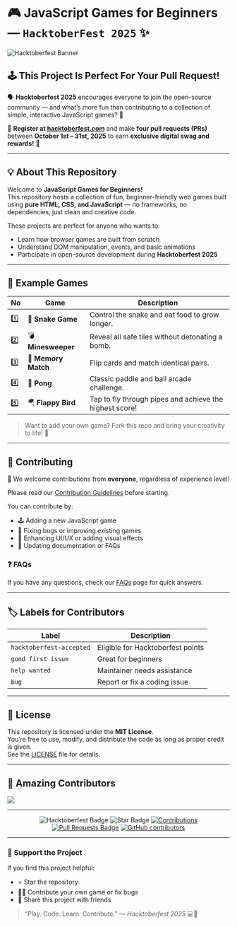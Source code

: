 # 🎮 JavaScript Games for Beginners — `HacktoberFest 2025` ✨

![Hacktoberfest Banner](https://github.com/azrilpramudia/javascript-games/raw/main/.github/banner.png)

## 🕹️ This Project Is Perfect For Your Pull Request!

🗣 **Hacktoberfest 2025** encourages everyone to join the open-source community — and what’s more fun than contributing to a collection of simple, interactive JavaScript games? 🎯

📢 **Register at [hacktoberfest.com](https://hacktoberfest.com)** and make **four pull requests (PRs)** between **October 1st – 31st, 2025** to earn **exclusive digital swag and rewards!** 🚀

---

## 💡 About This Repository

Welcome to **JavaScript Games for Beginners!**  
This repository hosts a collection of fun, beginner-friendly web games built using **pure HTML, CSS, and JavaScript** — no frameworks, no dependencies, just clean and creative code.

These projects are perfect for anyone who wants to:

- Learn how browser games are built from scratch
- Understand DOM manipulation, events, and basic animations
- Participate in open-source development during **Hacktoberfest 2025**

---

## 📂 Example Games

| No  | Game                | Description                                             |
| --- | ------------------- | ------------------------------------------------------- |
| 1️⃣  | 🐍 **Snake Game**   | Control the snake and eat food to grow longer.          |
| 2️⃣  | 💣 **Minesweeper**  | Reveal all safe tiles without detonating a bomb.        |
| 3️⃣  | 🧩 **Memory Match** | Flip cards and match identical pairs.                   |
| 4️⃣  | 🏓 **Pong**         | Classic paddle and ball arcade challenge.               |
| 5️⃣  | 🪂 **Flappy Bird**  | Tap to fly through pipes and achieve the highest score! |

> Want to add your own game? Fork this repo and bring your creativity to life! 🎨

---

## 🧠 Contributing

🎉 We welcome contributions from **everyone**, regardless of experience level!

Please read our [Contribution Guidelines](./CONTRIBUTING.md) before starting.

You can contribute by:

- 🕹️ Adding a new JavaScript game
- 🐞 Fixing bugs or improving existing games
- 💅 Enhancing UI/UX or adding visual effects
- 📘 Updating documentation or FAQs

### ❓ FAQs

If you have any questions, check our [FAQs](./Faqs.md) page for quick answers.

---

## 🏷️ Labels for Contributors

| Label                    | Description                       |
| ------------------------ | --------------------------------- |
| `hacktoberfest-accepted` | Eligible for Hacktoberfest points |
| `good first issue`       | Great for beginners               |
| `help wanted`            | Maintainer needs assistance       |
| `bug`                    | Report or fix a coding issue      |

---

## 📜 License

This repository is licensed under the **MIT License**.  
You’re free to use, modify, and distribute the code as long as proper credit is given.  
See the [LICENSE](./LICENSE) file for details.

---

## 💫 Amazing Contributors

<!-- readme: contributors -start -->
<a href="https://github.com/azrilpramudia/javascript-games/graphs/contributors">
  <img src="https://contrib.rocks/image?repo=azrilpramudia/javascript-games&refresh=3" />
</a>
<!-- readme: contributors -end -->

---

<div align="center">

<img src="https://img.shields.io/badge/hacktoberfest2025--blueviolet" alt="Hacktoberfest Badge"/>
<img src="https://img.shields.io/static/v1?label=%F0%9F%8C%9F&message=If%20Useful&style=flat&color=BC4E99" alt="Star Badge"/>
<a href="https://github.com/azrilpramudia/javascript-games"><img src="https://img.shields.io/badge/Contributions-welcome-violet.svg?style=flat&logo=git" alt="Contributions"/></a>  
<a href="https://github.com/azrilpramudia/javascript-games/pulls"><img src="https://img.shields.io/github/issues-pr/azrilpramudia/javascript-games" alt="Pull Requests Badge"/></a>  
<a href="https://github.com/azrilpramudia/javascript-games/graphs/contributors"><img alt="GitHub contributors" src="https://img.shields.io/github/contributors/azrilpramudia/javascript-games?color=2b9348"></a>

</div>

<!-- Last contributors update: 2025-10-24 14:00:00 UTC -->

---

### 🌟 Support the Project

If you find this project helpful:

- ⭐ Star the repository
- 🧑‍💻 Contribute your own game or fix bugs
- 💬 Share this project with friends

> “Play. Code. Learn. Contribute.” — _Hacktoberfest 2025_ 💻🎉
